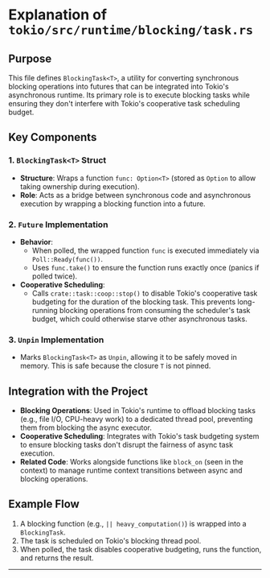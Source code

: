 # Explanation of `tokio/src/runtime/blocking/task.rs`

## Purpose
This file defines `BlockingTask<T>`, a utility for converting synchronous blocking operations into futures that can be integrated into Tokio's asynchronous runtime. Its primary role is to execute blocking tasks while ensuring they don't interfere with Tokio's cooperative task scheduling budget.

## Key Components

### 1. `BlockingTask<T>` Struct
- **Structure**: Wraps a function `func: Option<T>` (stored as `Option` to allow taking ownership during execution).
- **Role**: Acts as a bridge between synchronous code and asynchronous execution by wrapping a blocking function into a future.

### 2. `Future` Implementation
- **Behavior**:
  - When polled, the wrapped function `func` is executed immediately via `Poll::Ready(func())`.
  - Uses `func.take()` to ensure the function runs exactly once (panics if polled twice).
- **Cooperative Scheduling**:
  - Calls `crate::task::coop::stop()` to disable Tokio's cooperative task budgeting for the duration of the blocking task. This prevents long-running blocking operations from consuming the scheduler's task budget, which could otherwise starve other asynchronous tasks.

### 3. `Unpin` Implementation
- Marks `BlockingTask<T>` as `Unpin`, allowing it to be safely moved in memory. This is safe because the closure `T` is not pinned.

## Integration with the Project
- **Blocking Operations**: Used in Tokio's runtime to offload blocking tasks (e.g., file I/O, CPU-heavy work) to a dedicated thread pool, preventing them from blocking the async executor.
- **Cooperative Scheduling**: Integrates with Tokio's task budgeting system to ensure blocking tasks don't disrupt the fairness of async task execution.
- **Related Code**: Works alongside functions like `block_on` (seen in the context) to manage runtime context transitions between async and blocking operations.

## Example Flow
1. A blocking function (e.g., `|| heavy_computation()`) is wrapped into a `BlockingTask`.
2. The task is scheduled on Tokio's blocking thread pool.
3. When polled, the task disables cooperative budgeting, runs the function, and returns the result.

---
